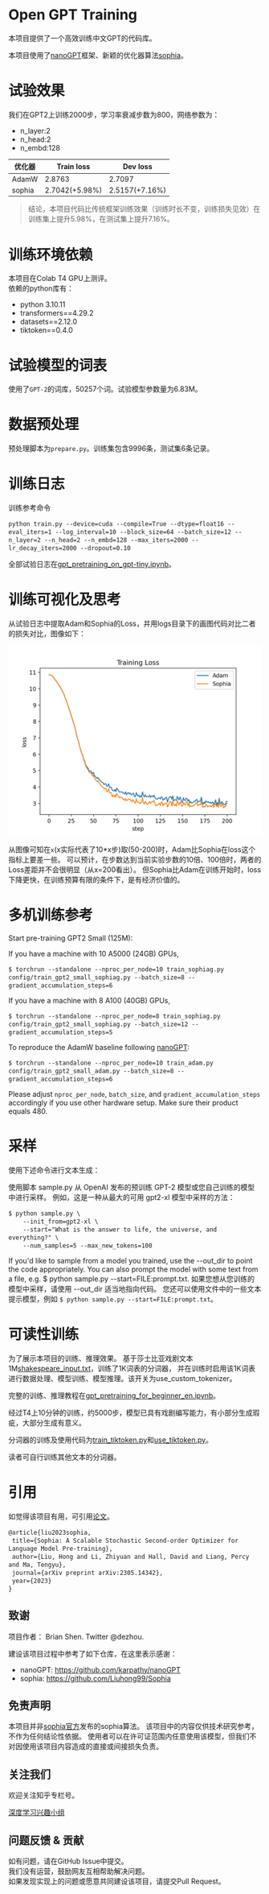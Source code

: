 # Open GPT Training

本项目提供了一个高效训练中文GPT的代码库。

本项目使用了[nanoGPT]框架、新颖的优化器算法[sophia]。

[nanoGPT]: https://github.com/karpathy/nanoGPT
[sophia]: https://github.com/Liuhong99/Sophia

# 试验效果

我们在GPT2上训练2000步，学习率衰减步数为800，网络参数为：
* n_layer:2
* n_head:2
* n_embd:128

| 优化器 | Train loss     | Dev loss       |
|-------|----------------|----------------|
| AdamW | 2.8763         | 2.7097         |
| sophia | 2.7042(+5.98%) | 2.5157(+7.16%) |

> 结论，本项目代码比传统框架训练效果（训练时长不变，训练损失见效）在训练集上提升5.98%，在测试集上提升7.16%。

# 训练环境依赖

本项目在Colab T4 GPU上测评。  
依赖的python库有：
* python 3.10.11
* transformers==4.29.2
* datasets==2.12.0
* tiktoken==0.4.0

# 试验模型的词表

使用了`GPT-2`的词库，50257个词。试验模型参数量为6.83M。

# 数据预处理

预处理脚本为`prepare.py`。训练集包含9996条，测试集6条记录。

# 训练日志

训练参考命令
```shell
python train.py --device=cuda --compile=True --dtype=float16 --eval_iters=1 --log_interval=10 --block_size=64 --batch_size=12 --n_layer=2 --n_head=2 --n_embd=128 --max_iters=2000 --lr_decay_iters=2000 --dropout=0.10
```

全部试验日志在[gpt_pretraining_on_gpt-tiny.ipynb](colab%2Fgpt_pretraining_on_gpt-tiny.ipynb)。

# 训练可视化及思考

从试验日志中提取Adam和Sophia的Loss，并用logs目录下的画图代码对比二者的损失对比，图像如下：

![adam_sophia.png](logs%2Fadam_sophia.png)

从图像可知在`x`(x实际代表了10*x步)取(50-200)时，Adam比Sophia在loss这个指标上要差一些。
可以预计，在步数达到当前实验步数的10倍、100倍时，两者的Loss差距并不会很明显（从x=200看出）。
但Sophia比Adam在训练开始时，loss下降更快，在训练预算有限的条件下，是有经济价值的。

# 多机训练参考

Start pre-training GPT2 Small (125M):

If you have a machine with 10 A5000 (24GB) GPUs,
```
$ torchrun --standalone --nproc_per_node=10 train_sophiag.py config/train_gpt2_small_sophiag.py --batch_size=8 --gradient_accumulation_steps=6
```
If you have a machine with 8 A100 (40GB) GPUs,
```
$ torchrun --standalone --nproc_per_node=8 train_sophiag.py config/train_gpt2_small_sophiag.py --batch_size=12 --gradient_accumulation_steps=5
```


To reproduce the AdamW baseline following [nanoGPT](https://github.com/karpathy/nanoGPT/):
```
$ torchrun --standalone --nproc_per_node=10 train_adam.py config/train_gpt2_small_adam.py --batch_size=8 --gradient_accumulation_steps=6
```


Please adjust ```nproc_per_node```, ```batch_size```, and ```gradient_accumulation_steps``` accordingly if you use other hardware setup. Make sure their product equals 480.

# 采样
使用下述命令进行文本生成：

使用脚本 sample.py 从 OpenAI 发布的预训练 GPT-2 模型或您自己训练的模型中进行采样。 例如，这是一种从最大的可用 gpt2-xl 模型中采样的方法：

```
$ python sample.py \
    --init_from=gpt2-xl \
    --start="What is the answer to life, the universe, and everything?" \
    --num_samples=5 --max_new_tokens=100
```
If you'd like to sample from a model you trained, use the --out_dir to point the code appropriately. You can also prompt the model with some text from a file, e.g. $ python sample.py --start=FILE:prompt.txt.
如果您想从您训练的模型中采样，请使用 --out_dir 适当地指向代码。 您还可以使用文件中的一些文本提示模型，例如 `$ python sample.py --start=FILE:prompt.txt`。

# 可读性训练

为了展示本项目的训练、推理效果。
基于莎士比亚戏剧文本1M[shakespeare_input.txt](raw_books%2Fshakespeare_input.txt)，训练了1K词表的分词器，
并在训练时启用该1K词表进行数据处理、模型训练、模型推理。该开关为use_custom_tokenizer。

完整的训练、推理教程在[gpt_pretraining_for_beginner_en.ipynb](colab%2Fgpt_pretraining_for_beginner_en.ipynb)。

经过T4上10分钟的训练，约5000步，模型已具有戏剧编写能力，有小部分生成瑕疵，大部分生成有意义。

分词器的训练及使用代码为[train_tiktoken.py](tokenizer%2Ftrain_tiktoken.py)和[use_tiktoken.py](tokenizer%2Fuse_tiktoken.py)。

读者可自行训练其他文本的分词器。

# 引用

如觉得该项目有用，可引用[论文](https://arxiv.org/abs/2305.14342)。

```text
@article{liu2023sophia,
 title={Sophia: A Scalable Stochastic Second-order Optimizer for Language Model Pre-training},
 author={Liu, Hong and Li, Zhiyuan and Hall, David and Liang, Percy and Ma, Tengyu},
 journal={arXiv preprint arXiv:2305.14342},
 year={2023}
}
```


## 致谢
项目作者： Brian Shen. Twitter @dezhou.

建设该项目过程中参考了如下仓库，在这里表示感谢：
- nanoGPT: https://github.com/karpathy/nanoGPT
- sophia: https://github.com/Liuhong99/Sophia


## 免责声明
本项目并非[sophia官方](https://github.com/Liuhong99/Sophia)发布的sophia算法。
该项目中的内容仅供技术研究参考，不作为任何结论性依据。
使用者可以在许可证范围内任意使用该模型，但我们不对因使用该项目内容造成的直接或间接损失负责。


## 关注我们
欢迎关注知乎专栏号。

[深度学习兴趣小组](https://www.zhihu.com/column/thuil)


## 问题反馈 & 贡献
如有问题，请在GitHub Issue中提交。  
我们没有运营，鼓励网友互相帮助解决问题。  
如果发现实现上的问题或愿意共同建设该项目，请提交Pull Request。

